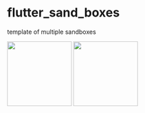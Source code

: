 # flutter_sand_boxes

template of multiple sandboxes

<img src="https://user-images.githubusercontent.com/36331565/109409714-5facf780-79d8-11eb-9a64-51fc092f21a0.png" width="150">
<img src="https://user-images.githubusercontent.com/36331565/109409715-650a4200-79d8-11eb-9244-35dc46055911.png" width="150">
